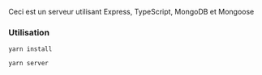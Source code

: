 Ceci est un serveur utilisant Express, TypeScript, MongoDB et Mongoose

### Utilisation

```
yarn install
```

```
yarn server
```